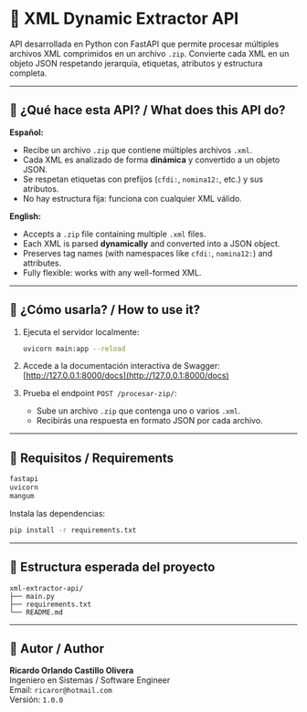 # 🧩 XML Dynamic Extractor API

API desarrollada en Python con FastAPI que permite procesar múltiples archivos XML comprimidos en un archivo `.zip`. Convierte cada XML en un objeto JSON respetando jerarquía, etiquetas, atributos y estructura completa.

---

## 📌 ¿Qué hace esta API? / What does this API do?

**Español:**

- Recibe un archivo `.zip` que contiene múltiples archivos `.xml`.
- Cada XML es analizado de forma **dinámica** y convertido a un objeto JSON.
- Se respetan etiquetas con prefijos (`cfdi:`, `nomina12:`, etc.) y sus atributos.
- No hay estructura fija: funciona con cualquier XML válido.

**English:**

- Accepts a `.zip` file containing multiple `.xml` files.
- Each XML is parsed **dynamically** and converted into a JSON object.
- Preserves tag names (with namespaces like `cfdi:`, `nomina12:`) and attributes.
- Fully flexible: works with any well-formed XML.

---

## 🚀 ¿Cómo usarla? / How to use it?

1. Ejecuta el servidor localmente:
   ```bash
   uvicorn main:app --reload
   ```

2. Accede a la documentación interactiva de Swagger:
   [http://127.0.0.1:8000/docs](http://127.0.0.1:8000/docs)

3. Prueba el endpoint `POST /procesar-zip/`:
   - Sube un archivo `.zip` que contenga uno o varios `.xml`.
   - Recibirás una respuesta en formato JSON por cada archivo.

---

## 🔧 Requisitos / Requirements

```txt
fastapi
uvicorn
mangum
```

Instala las dependencias:
```bash
pip install -r requirements.txt
```

---

## 📁 Estructura esperada del proyecto

```
xml-extractor-api/
├── main.py
├── requirements.txt
└── README.md
```

---

## 👤 Autor / Author

**Ricardo Orlando Castillo Olivera**  
Ingeniero en Sistemas / Software Engineer  
Email: `ricaror@hotmail.com`  
Versión: `1.0.0`
